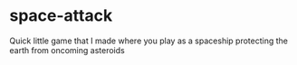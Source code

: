 # space-attack
Quick little game that I made where you play as a spaceship protecting the earth from oncoming asteroids 
